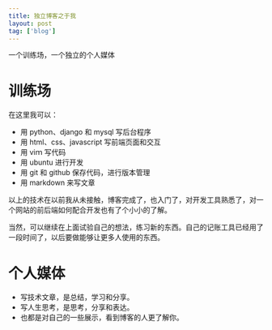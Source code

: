 ```yaml
---
title: 独立博客之于我
layout: post
tag: ['blog']
---
```


一个训练场，一个独立的个人媒体

# 训练场
在这里我可以：

+ 用 python、django 和 mysql 写后台程序
+ 用 html、css、javascript 写前端页面和交互
+ 用 viｍ 写代码
+ 用 ubuntu 进行开发
+ 用 git 和 github 保存代码，进行版本管理
+ 用 markdown 来写文章

以上的技术在以前我从未接触，博客完成了，也入门了，对开发工具熟悉了，对一个网站的前后端如何配合开发也有了个小小的了解。

当然，可以继续在上面试验自己的想法，练习新的东西。自己的记账工具已经用了一段时间了，以后要做能够让更多人使用的东西。

# 个人媒体

+ 写技术文章，是总结，学习和分享。
+ 写人生思考，是思考，分享和表达。
+ 也都是对自己的一些展示，看到博客的人更了解你。
